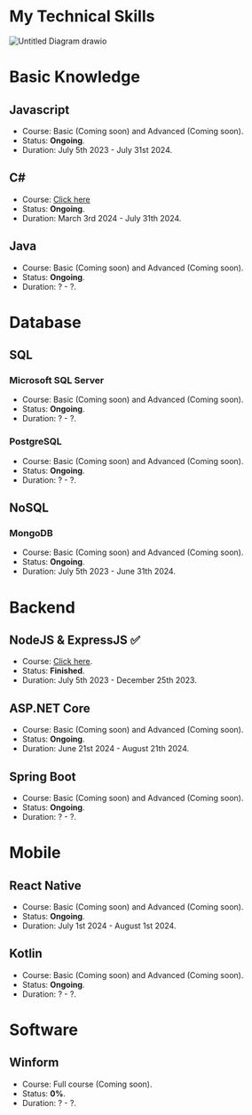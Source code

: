 # My Technical Skills

![Untitled Diagram drawio](https://github.com/homanhquan1812/My-Technical-Skills/assets/130955957/dcddf438-897f-4419-994e-dc13a116af38)

# Basic Knowledge
## Javascript
* Course: Basic (Coming soon) and Advanced (Coming soon).
* Status: <b>Ongoing</b>.
* Duration: July 5th 2023 - July 31st 2024. 
## C#
* Course: [Click here](https://github.com/homanhquan1812/C_Sharp)
* Status: <b>Ongoing</b>.
* Duration: March 3rd 2024 - July 31th 2024. 
## Java
* Course: Basic (Coming soon) and Advanced (Coming soon).
* Status: <b>Ongoing</b>.
* Duration: ? - ?.
# Database
## SQL
### Microsoft SQL Server
* Course: Basic (Coming soon) and Advanced (Coming soon).
* Status: <b>Ongoing</b>.
* Duration: ? - ?.
### PostgreSQL
* Course: Basic (Coming soon) and Advanced (Coming soon).
* Status: <b>Ongoing</b>.
* Duration: ? - ?. 
## NoSQL
### MongoDB
* Course: Basic (Coming soon) and Advanced (Coming soon).
* Status: <b>Ongoing</b>.
* Duration: July 5th 2023 - June 31th 2024. 
# Backend
## NodeJS & ExpressJS :white_check_mark:	
* Course: [Click here](https://github.com/homanhquan1812/ExpressJS).
* Status: <b>Finished</b>.
* Duration: July 5th 2023 - December 25th 2023.
## ASP.NET Core
* Course: Basic (Coming soon) and Advanced (Coming soon).
* Status: <b>Ongoing</b>.
* Duration: June 21st 2024 - August 21th 2024. 
## Spring Boot
* Course: Basic (Coming soon) and Advanced (Coming soon).
* Status: <b>Ongoing</b>.
* Duration: ? - ?. 
# Mobile
## React Native
* Course: Basic (Coming soon) and Advanced (Coming soon).
* Status: <b>Ongoing</b>.
* Duration: July 1st 2024 - August 1st 2024. 
## Kotlin
* Course: Basic (Coming soon) and Advanced (Coming soon).
* Status: <b>Ongoing</b>.
* Duration: ? - ?. 
# Software
## Winform
* Course: Full course (Coming soon).
* Status: <b>0%</b>.
* Duration: ? - ?. 

